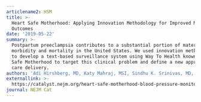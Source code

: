 ```yaml
---
articlename2: HSM
title: >-
  Heart Safe Motherhood: Applying Innovation Methodology for Improved Maternal
  Outcomes
date: '2019-05-22'
summary: >-
  Postpartum preeclampsia contributes to a substantial portion of maternal
  morbidity and mortality in the United States. We used innovation methodology
  to develop a text-based surveillance system using Way To Health known as Heart
  Safe Motherhood to target this clinical problem and define a new approach to
  care delivery.
authors: 'Adi Hirshberg, MD, Katy Mahraj, MSI, Sindhu K. Srinivas, MD, MSCE'
externallink: >-
  https://catalyst.nejm.org/heart-safe-motherhood-blood-pressure-monitoring-maternal/
journal: NEJM Cat
---
```


